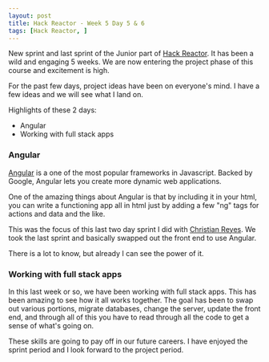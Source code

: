 ```yaml
---
layout: post
title: Hack Reactor - Week 5 Day 5 & 6
tags: [Hack Reactor, ]
---
```


New sprint and last sprint of the Junior part of [Hack Reactor](http://www.hackreactor.com).  It has been a wild and engaging 5 weeks.  We are now entering the project phase of this course and excitement is high.  

For the past few days, project ideas have been on everyone's mind.  I have a few ideas and we will see what I land on.  


Highlights of these 2 days:

* Angular
* Working with full stack apps

<!--more-->

### Angular

[Angular](https://angularjs.org/) is a one of the most popular frameworks in Javascript.  Backed by Google, Angular lets you create more dynamic web applications.  

One of the amazing things about Angular is that by including it in your html, you can write a functioning app all in html just by adding a few "ng" tags for actions and data and the like.  

This was the focus of this last two day sprint I did with [Christian Reyes](http://www.csreyes.com/).  We took the last sprint and basically swapped out the front end to use Angular.  

There is a lot to know, but already I can see the power of it.

### Working with full stack apps

In this last week or so, we have been working with full stack apps.  This has been amazing to see how it all works together.  The goal has been to swap out various portions, migrate databases, change the server, update the front end, and through all of this you have to read through all the code to get a sense of what's going on.

These skills are going to pay off in our future careers.  I have enjoyed the sprint period and I look forward to the project period.